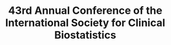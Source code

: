 ---
layout: photo_set
title: 43rd Annual Conference of the International Society for Clinical Biostatistics
permalink: /posts/iscb/
time: 21st-25th August, 2022
company: Newcastle University, United Kingdom
description: "I was sponsored by Faculty of Medicine Ramathibodi Hospital to attend my poster presentation hosted at Newcastle University, Newcastle upon Tyne, United Kingdom."

photos:
    set: iscb
    size: 6
---